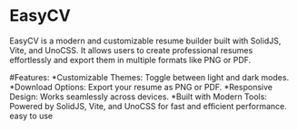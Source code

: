 # EasyCV

EasyCV is a modern and customizable resume builder built with SolidJS, Vite, and UnoCSS. It allows users to create professional resumes effortlessly and export them in multiple formats like PNG or PDF.

#Features:
*Customizable Themes: Toggle between light and dark modes.
*Download Options: Export your resume as PNG or PDF.
*Responsive Design: Works seamlessly across devices.
*Built with Modern Tools: Powered by SolidJS, Vite, and UnoCSS for fast and efficient performance.
easy to use

